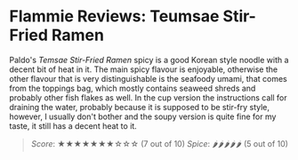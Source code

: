 # Flammie Reviews: Teumsae Stir-Fried Ramen

Paldo's *Temsae Stir-Fried Ramen* spicy is a good Korean style noodle with a
decent bit of heat in it. The main spicy flavour is enjoyable, otherwise the
other flavour that is very distinguishable is the seafoody umami, that comes
from the toppings bag, which mostly contains seaweed shreds and probably other
fish flakes as well. In the cup version the instructions call for draining the
water, probably because it is supposed to be stir-fry style, however, I usually
don't bother and the soupy version is quite fine for my taste, it still has a
decent heat to it.

> *Score*: ★★★★★★★☆☆☆ (7 out of 10)
> *Spice*: 🌶🌶🌶🌶🌶 (5 out of 10)
